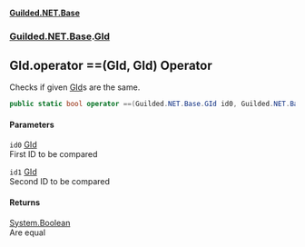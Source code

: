 
#### [Guilded.NET.Base](index 'index')
### [Guilded.NET.Base](index#Guilded_NET_Base 'Guilded.NET.Base').[GId](GId 'Guilded.NET.Base.GId')
## GId.operator ==(GId, GId) Operator
Checks if given [GId](GId 'Guilded.NET.Base.GId')s are the same.  
```csharp
public static bool operator ==(Guilded.NET.Base.GId id0, Guilded.NET.Base.GId id1);
```

#### Parameters
<a name='Guilded_NET_Base_GId_op_Equality(Guilded_NET_Base_GId_Guilded_NET_Base_GId)_id0'></a>
`id0` [GId](GId 'Guilded.NET.Base.GId')  
First ID to be compared
  
<a name='Guilded_NET_Base_GId_op_Equality(Guilded_NET_Base_GId_Guilded_NET_Base_GId)_id1'></a>
`id1` [GId](GId 'Guilded.NET.Base.GId')  
Second ID to be compared
  

#### Returns
[System.Boolean](https://docs.microsoft.com/en-us/dotnet/api/System.Boolean 'System.Boolean')  
Are equal
